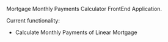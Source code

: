 

Mortgage Monthly Payments Calculator FrontEnd Application.

Current functionality:

- Calculate Monthly Payments of Linear Mortgage
